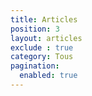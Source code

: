 ```yaml
---
title: Articles
position: 3
layout: articles
exclude : true
category: Tous
pagination:
  enabled: true
---
```

